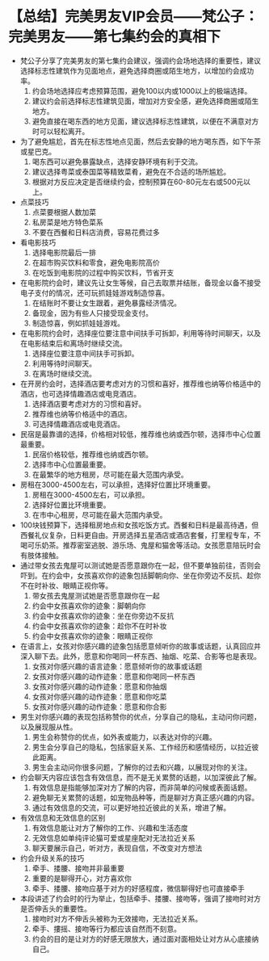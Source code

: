 # 【总结】完美男友VIP会员——梵公子：完美男友——第七集约会的真相下

-   梵公子分享了完美男友的第七集约会建议，强调约会场地选择的重要性，建议选择标志性建筑作为见面地点，避免选择商圈或陌生地方，以增加约会成功率。
    1.  约会场地选择应考虑预算范围，避免100以内或1000以上的极端选择。
    2.  建议约会前选择标志性建筑见面，增加对方安全感，避免选择商圈或陌生地方。
    3.  避免直接在喝东西的地方见面，建议选择标志性建筑，以便在不满意对方时可以轻松离开。
-   为了避免尴尬，首先在标志性地点见面，然后去安静的地方喝东西，如下午茶或星巴克。
    1.  喝东西可以避免暴露缺点，选择安静环境有利于交流。
    2.  建议选择粤菜或泰国菜等精致菜肴，避免在不合适的场所尴尬。
    3.  根据对方反应决定是否继续约会，控制预算在60-80元左右或500元以上。
-   点菜技巧
    1.  点菜要根据人数加菜
    2.  私房菜是地方特色菜系
    3.  不要在西餐和日料店消费，容易花费过多
-   看电影技巧
    1.  选择电影院最后一排
    2.  在超市购买饮料和零食，避免电影院高价
    3.  在吃饭到电影院的过程中购买饮料，节省开支
-   在电影院约会时，建议先让女生等候，自己去取票并结账，备现金以备不接受电子支付的情况，还可玩抓娃娃游戏制造惊喜。
    1.  在结账时不要让女生跟着，避免暴露经济情况。
    2.  备现金，因为有些人只接受现金支付。
    3.  制造惊喜，例如抓娃娃游戏。
-   在电影院约会时，选择座位要注意中间扶手可拆卸，利用等待时间聊天，以及在电影结束后和离场时继续交流。
    1.  选择座位要注意中间扶手可拆卸。
    2.  利用等待时间聊天。
    3.  在离场时继续交流。
-   在开房约会时，选择酒店要考虑对方的习惯和喜好，推荐维也纳等价格适中的酒店，也可选择情趣酒店或电竞酒店。
    1.  选择酒店要考虑对方的习惯和喜好。
    2.  推荐维也纳等价格适中的酒店。
    3.  可选择情趣酒店或电竞酒店。
-   民宿是最靠谱的选择，价格相对较低，推荐维也纳或西尔顿，选择市中心位置最重要。
    1.  民宿价格较低，推荐维也纳或西尔顿。
    2.  选择市中心位置最重要。
    3.  在最繁华的地方租房，尽可能在最大范围内承受。
-   房租在3000-4500左右，可以承担，选择好位置比环境重要。
    1.  房租在3000-4500左右，可以承担。
    2.  选择好位置比环境重要。
    3.  在市中心租房，尽可能在最大范围内承受。
-   100块钱预算下，选择租房地点和女孩吃饭方式。西餐和日料是最高待遇，但西餐礼仪复杂，日料更自由。开房选择五星酒店或酒店套餐，打里程专车，不喝可乐奶茶。推荐密室逃脱、游乐场、鬼屋和猫舍等活动。女孩愿意陪玩时会有肢体接触。
-   通过带女孩去鬼屋可以测试她是否愿意跟你在一起，但不要单独前往，否则会吓到。在约会中，女孩喜欢你的迹象包括脚朝向你、坐在你旁边不反抗、趁你不在时补妆、眼睛正视你等。
    1.  带女孩去鬼屋测试她是否愿意跟你在一起
    2.  约会中女孩喜欢你的迹象：脚朝向你
    3.  约会中女孩喜欢你的迹象：坐在你旁边不反抗
    4.  约会中女孩喜欢你的迹象：趁你不在时补妆
    5.  约会中女孩喜欢你的迹象：眼睛正视你
-   在语言上，女孩对你感兴趣的迹象包括愿意倾听你的故事或话题，认真回应并深入聊下去。此外，愿意和你喝同一杯东西、抽烟、吃菜、合影等也是表现。
    1.  女孩对你感兴趣的语言迹象：愿意倾听你的故事或话题
    2.  女孩对你感兴趣的动作迹象：愿意和你喝同一杯东西
    3.  女孩对你感兴趣的动作迹象：愿意和你抽烟
    4.  女孩对你感兴趣的动作迹象：愿意和你吃菜
    5.  女孩对你感兴趣的动作迹象：愿意和你合影
-   男生对你感兴趣的表现包括称赞你的优点，分享自己的隐私，主动问你问题，以及展现服从性。
    1.  男生会称赞你的优点，如外表或能力，以表达对你的兴趣。
    2.  男生会分享自己的隐私，包括家庭关系、工作经历和感情经历，以拉近彼此距离。
    3.  男生会主动问你很多问题，了解你的过去和兴趣，以展现对你的关注。
-   约会聊天内容应该包含有效信息，而不是无关累赘的话题，以加深彼此了解。
    1.  有效信息是指能够加深对方了解的内容，而非简单的问候或表面话题。
    2.  避免聊无关累赘的话题，如宠物品种等，而是聊对方真正感兴趣的内容。
    3.  通过有效信息的交流，可以更好地拉近彼此的关系，增进了解。
-   有效信息和无效信息的区别
    1.  有效信息能让对方了解你的工作、兴趣和生活态度
    2.  无效信息如单纯评论猫可爱或星座配对无法拉近关系
    3.  聊天要展示自己，听对方，表现自信，不改变对方想法
-   约会升级关系的技巧
    1.  牵手、搂腰、接吻并非最重要
    2.  重要的是聊得开心，对方喜欢你
    3.  牵手、搂腰、接吻应基于对方的好感程度，微信聊得好也可直接牵手
-   本段讲述了约会时的行为举止，包括牵手、搂腰、接吻等，强调了接吻时对方是否伸舌头的重要性。
    1.  接吻时对方不伸舌头被称为无效接吻，无法拉近关系。
    2.  牵手、摟摇、接吻等行为都应该自然而不刻意。
    3.  约会的目的是让对方的好感无限放大，通过面对面相处让对方从心底接纳自己。